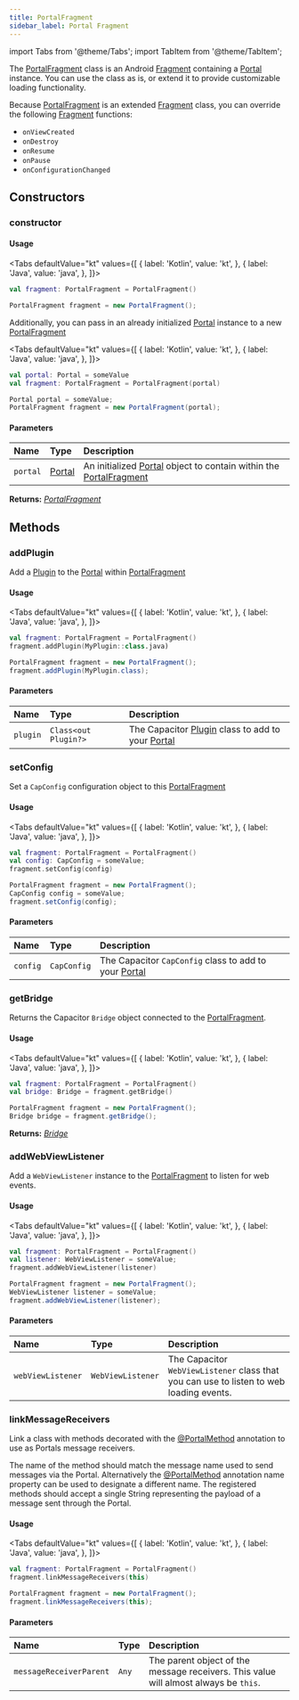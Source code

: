 ```yaml
---
title: PortalFragment
sidebar_label: Portal Fragment
---
```


import Tabs from '@theme/Tabs';
import TabItem from '@theme/TabItem';

The [PortalFragment](./portal-fragment) class is an Android [Fragment](https://developer.android.com/reference/apix/fragment/app/Fragment) containing a [Portal](./portal) instance. You can use the class as is, or extend it to provide customizable loading functionality.

Because [PortalFragment](./portal-fragment) is an extended [Fragment](https://developer.android.com/reference/apix/fragment/app/Fragment) class, you can override the following [Fragment](https://developer.android.com/reference/apix/fragment/app/Fragment) functions:

- `onViewCreated`
- `onDestroy`
- `onResume`
- `onPause`
- `onConfigurationChanged`

## Constructors

### constructor

#### Usage

<Tabs
defaultValue="kt"
values={[
{ label: 'Kotlin', value: 'kt', },
{ label: 'Java', value: 'java', },
]}>
<TabItem value="kt">

```kotlin
val fragment: PortalFragment = PortalFragment()
```

</TabItem>
<TabItem value="java">

```java
PortalFragment fragment = new PortalFragment();
```

</TabItem>
</Tabs>

Additionally, you can pass in an already initialized [Portal](./portal) instance to a new [PortalFragment](./portal-fragment)

<Tabs
defaultValue="kt"
values={[
{ label: 'Kotlin', value: 'kt', },
{ label: 'Java', value: 'java', },
]}>
<TabItem value="kt">

```kotlin
val portal: Portal = someValue
val fragment: PortalFragment = PortalFragment(portal)
```

</TabItem>
<TabItem value="java">

```java
Portal portal = someValue;
PortalFragment fragment = new PortalFragment(portal);
```

</TabItem>
</Tabs>

#### Parameters

| Name     | Type               | Description                                                                                        |
| :------- | :----------------- | :------------------------------------------------------------------------------------------------- |
| `portal` | [Portal](./portal) | An initialized [Portal](./portal) object to contain within the [PortalFragment](./portal-fragment) |

**Returns:** <span class="return-code">[_PortalFragment_](./portal-fragment)</span>

## Methods

### addPlugin

Add a [Plugin](https://capacitorjs.com/docs/plugins/android) to the [Portal](./portal) within [PortalFragment](./portal-fragment)

#### Usage

<Tabs
defaultValue="kt"
values={[
{ label: 'Kotlin', value: 'kt', },
{ label: 'Java', value: 'java', },
]}>
<TabItem value="kt">

```kotlin
val fragment: PortalFragment = PortalFragment()
fragment.addPlugin(MyPlugin::class.java)
```

</TabItem>
<TabItem value="java">

```java
PortalFragment fragment = new PortalFragment();
fragment.addPlugin(MyPlugin.class);
```

</TabItem>
</Tabs>

#### Parameters

| Name     | Type                 | Description                                                                                                  |
| :------- | :------------------- | :----------------------------------------------------------------------------------------------------------- |
| `plugin` | `Class<out Plugin?>` | The Capacitor [Plugin](https://capacitorjs.com/docs/plugins/android) class to add to your [Portal](./portal) |

### setConfig

Set a `CapConfig` configuration object to this [PortalFragment](./portal-fragment)

#### Usage

<Tabs
defaultValue="kt"
values={[
{ label: 'Kotlin', value: 'kt', },
{ label: 'Java', value: 'java', },
]}>
<TabItem value="kt">

```kotlin
val fragment: PortalFragment = PortalFragment()
val config: CapConfig = someValue;
fragment.setConfig(config)
```

</TabItem>
<TabItem value="java">

```java
PortalFragment fragment = new PortalFragment();
CapConfig config = someValue;
fragment.setConfig(config);
```

</TabItem>
</Tabs>

#### Parameters

| Name     | Type        | Description                                                       |
| :------- | :---------- | :---------------------------------------------------------------- |
| `config` | `CapConfig` | The Capacitor `CapConfig` class to add to your [Portal](./portal) |

### getBridge

Returns the Capacitor `Bridge` object connected to the [PortalFragment](./portal-fragment).

#### Usage

<Tabs
defaultValue="kt"
values={[
{ label: 'Kotlin', value: 'kt', },
{ label: 'Java', value: 'java', },
]}>
<TabItem value="kt">

```kotlin
val fragment: PortalFragment = PortalFragment()
val bridge: Bridge = fragment.getBridge()
```

</TabItem>
<TabItem value="java">

```java
PortalFragment fragment = new PortalFragment();
Bridge bridge = fragment.getBridge();
```

</TabItem>
</Tabs>

**Returns:** <span class="return-code">[_Bridge_](https://capacitorjs.com/docs/core-apis/android#bridge)</span>

### addWebViewListener

Add a `WebViewListener` instance to the [PortalFragment](./portal-fragment) to listen for web events.

#### Usage

<Tabs
defaultValue="kt"
values={[
{ label: 'Kotlin', value: 'kt', },
{ label: 'Java', value: 'java', },
]}>
<TabItem value="kt">

```kotlin
val fragment: PortalFragment = PortalFragment()
val listener: WebViewListener = someValue;
fragment.addWebViewListener(listener)
```

</TabItem>
<TabItem value="java">

```java
PortalFragment fragment = new PortalFragment();
WebViewListener listener = someValue;
fragment.addWebViewListener(listener);
```

</TabItem>
</Tabs>

#### Parameters

| Name              | Type              | Description                                                                             |
| :---------------- | :---------------- | :-------------------------------------------------------------------------------------- |
| `webViewListener` | `WebViewListener` | The Capacitor `WebViewListener` class that you can use to listen to web loading events. |

### linkMessageReceivers

Link a class with methods decorated with the [@PortalMethod](./portal-method) annotation to use as Portals message receivers.

The name of the method should match the message name used to send messages via the Portal. Alternatively the [@PortalMethod](./portal-method) annotation name property can be used to designate a different name. The registered methods should accept a single String representing the payload of a message sent through the Portal.

#### Usage

<Tabs
defaultValue="kt"
values={[
{ label: 'Kotlin', value: 'kt', },
{ label: 'Java', value: 'java', },
]}>
<TabItem value="kt">

```kotlin
val fragment: PortalFragment = PortalFragment()
fragment.linkMessageReceivers(this)
```

</TabItem>
<TabItem value="java">

```java
PortalFragment fragment = new PortalFragment();
fragment.linkMessageReceivers(this);
```

</TabItem>
</Tabs>

#### Parameters

| Name                    | Type  | Description                                                                          |
| :---------------------- | :---- | :----------------------------------------------------------------------------------- |
| `messageReceiverParent` | `Any` | The parent object of the message receivers. This value will almost always be `this`. |
